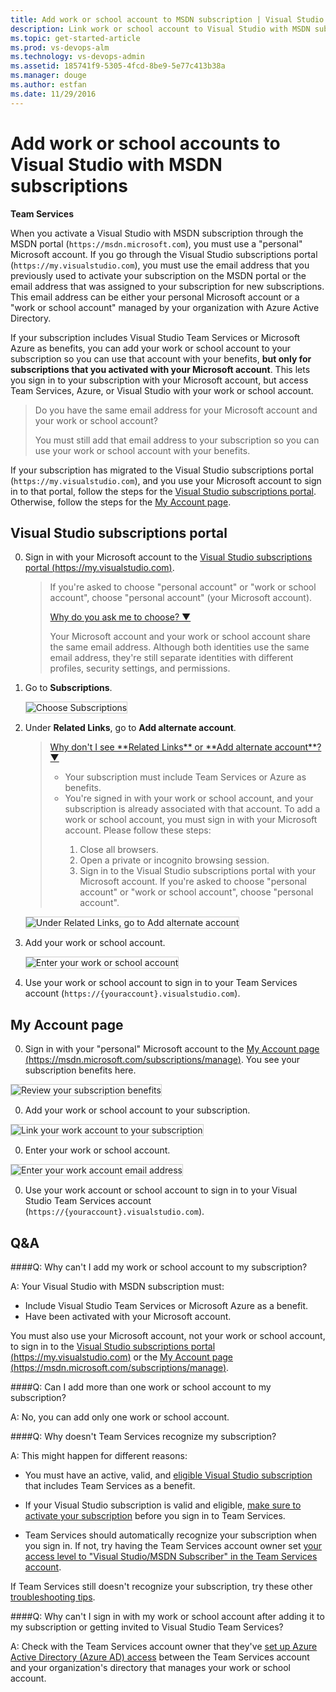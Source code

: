 ```yaml
---
title: Add work or school account to MSDN subscription | Visual Studio Team Services
description: Link work or school account to Visual Studio with MSDN subscriptions for use with Visual Studio Team Services
ms.topic: get-started-article
ms.prod: vs-devops-alm
ms.technology: vs-devops-admin
ms.assetid: 185741f9-5305-4fcd-8be9-5e77c413b38a
ms.manager: douge
ms.author: estfan
ms.date: 11/29/2016
---
```


#   Add work or school accounts to Visual Studio with MSDN subscriptions

**Team Services**

When you activate a Visual Studio with MSDN subscription 
through the MSDN portal (```https://msdn.microsoft.com```), 
you must use a "personal" Microsoft account. 
If you go through the Visual Studio subscriptions portal (```https://my.visualstudio.com```), 
you must use the email address that you previously used 
to activate your subscription on the MSDN portal 
or the email address that was assigned to your subscription for new subscriptions. 
This email address can be either your personal Microsoft account 
or a "work or school account" managed by your organization with Azure Active Directory.

If your subscription includes Visual Studio Team Services or Microsoft Azure as benefits, 
you can add your work or school account to your subscription so you can use that account with your benefits, 
**but only for subscriptions that you activated with your Microsoft account**. 
This lets you sign in to your subscription with your Microsoft account, 
but access Team Services, Azure, or Visual Studio with your work or school account.

> Do you have the same email address for your Microsoft account and your work or school account?
>
> You must still add that email address to your subscription 
> so you can use your work or school account with your benefits. 

If your subscription has migrated to the 
Visual Studio subscriptions portal (```https://my.visualstudio.com```), 
and you use your Microsoft account to sign in to that portal, 
follow the steps for the [Visual Studio subscriptions portal](#my-visualstudio-com).
Otherwise, follow the steps for the [My Account page](#my-account-page).

<a name="my-visualstudio-com"></a>
## Visual Studio subscriptions portal

0.	Sign in with your Microsoft account to the 
[Visual Studio subscriptions portal (https://my.visualstudio.com)](https://my.visualstudio.com).

	> If you're asked to choose "personal account" 
	> or "work or school account", choose "personal account" (your Microsoft account). 
	>
	> <p><a data-toggle="collapse" href="#expando-choose-msa-wsa">Why do you ask me to choose? &#x25BC;</a></p>
	> <div class="collapse" id="expando-choose-msa-wsa">
	> <p>Your Microsoft account and your work or school 
	> account share the same email address. 
	> Although both identities use the same email address, 
	> they're still separate identities with different profiles, 
	> security settings, and permissions.
	> </div>

0.	Go to **Subscriptions**.

	<img alt="Choose Subscriptions" src="./_img/link-msdn-subscription/choose-subscriptions-my-visual-studio-com-portal.png" style="border: 1px solid #CCCCCC" />

0.	Under **Related Links**, go to **Add alternate account**.

	> <p><a data-toggle="collapse" href="#expando-no-related-links-alt-account">Why don't I see **Related Links** or **Add alternate account**? &#x25BC;</a></p>
	> <div class="collapse" id="expando-no-related-links-alt-account">
	> <ul>
	> <li>Your subscription must include Team Services or Azure as benefits.
	> <li>You're signed in with your work or school account, 
	> and your subscription is already associated with that account. 
	> To add a work or school account, you must sign in with your Microsoft account. 
	> Please follow these steps: 
	> <p>
	> <ol>
	> <li>Close all browsers.
	> <li>Open a private or incognito browsing session.
	> <li>Sign in to the Visual Studio subscriptions portal with your Microsoft account. 
	> If you're asked to choose "personal account" 
	> or "work or school account", choose "personal account".
	> </ol>
	> </ul>
	> <p>
	> </div>

	<img alt="Under Related Links, go to Add alternate account" src="./_img/link-msdn-subscription/add-alternate-account-my-visual-studio-com-portal.png" style="border: 1px solid #CCCCCC" />

0.	Add your work or school account.

	<img alt="Enter your work or school account" src="./_img/link-msdn-subscription/enter-alternate-account-my-visual-studio-com-portal.png" style="border: 1px solid #CCCCCC" />

0.	Use your work or school account to sign in to your Team Services 
account (```https://{youraccount}.visualstudio.com```).

<a name="my-account-page"></a>
## My Account page

0.  Sign in with your "personal" Microsoft account to the 
[My Account page (https://msdn.microsoft.com/subscriptions/manage)](https://msdn.microsoft.com/subscriptions/manage/). 
You see your subscription benefits here.

   <img alt="Review your subscription benefits" src="./_img/link-msdn-subscription/SubscriptionBenefitsWorkAccount.png" style="border: 1px solid #CCCCCC" />

0.  Add your work or school account to your subscription.

   <img alt="Link your work account to your subscription" src="./_img/link-msdn-subscription/LinkSubscriptionWorkAccount.png" style="border: 1px solid #CCCCCC" />

0.  Enter your work or school account.

   <img alt="Enter your work account email address" src="./_img/link-msdn-subscription/EnterWorkAccount.png" style="border: 1px solid #CCCCCC" />

0.  Use your work account or school account to sign in to your Visual Studio Team Services 
account (```https://{youraccount}.visualstudio.com```).

##  Q&A

<!-- BEGINSECTION class="md-qanda" -->

####Q:  Why can't I add my work or school account to my subscription?

A:  Your Visual Studio with MSDN subscription must: 

*	Include Visual Studio Team Services or Microsoft Azure as a benefit. 
*	Have been activated with your Microsoft account. 

You must also use your Microsoft account, not your work or school account, to sign in to the 
[Visual Studio subscriptions portal (https://my.visualstudio.com)](https://my.visualstudio.com) 
or the [My Account page (https://msdn.microsoft.com/subscriptions/manage)](https://msdn.microsoft.com/subscriptions/manage/).

####Q:  Can I add more than one work or school account to my subscription?

A:  No, you can add only one work or school account.

<a name="unconfirmed-subscription"></a>
####Q:  Why doesn't Team Services recognize my subscription?

A:	This might happen for different reasons: 

*	You must have an active, valid, and 
[eligible Visual Studio subscription](add-account-users-assign-access-levels-team-services.md#EligibleMSDNSubscriptions) 
that includes Team Services as a benefit.

*	If your Visual Studio subscription is valid and eligible, 
[make sure to activate your subscription](https://support.microsoft.com/en-us/kb/3011409) 
before you sign in to Team Services. 

*	Team Services should automatically recognize your subscription when you sign in. 
If not, try having the Team Services account owner set 
[your access level to "Visual Studio/MSDN Subscriber" in the Team Services account](add-account-users-assign-access-levels-team-services.md). 

If Team Services still doesn't recognize your subscription, try these other 
[troubleshooting tips](http://blogs.msdn.com/b/visualstudioalm/archive/2014/03/19/visual-studio-online-best-practices-troubleshooting-issues-with-the-quot-eligible-msdn-subscriber-license-type.aspx).

####Q:  Why can't I sign in with my work or school account after adding it to my subscription or getting invited to Visual Studio Team Services?

A:  Check with the Team Services account owner that they've 
[set up Azure Active Directory (Azure AD) access](manage-organization-access-for-your-account-vs.md) 
between the Team Services account and your organization's 
directory that manages your work or school account.

<!-- ENDSECTION --> 
